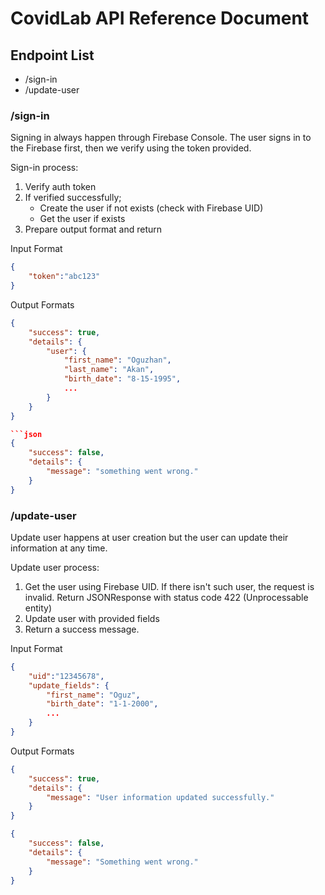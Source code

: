 # CovidLab API Reference Document

## Endpoint List

- /sign-in
- /update-user

### /sign-in

Signing in always happen through Firebase Console. The user signs in to the Firebase first, then we verify using the token provided.

Sign-in process:
1. Verify auth token
2. If verified successfully;
    - Create the user if not exists (check with Firebase UID)
    - Get the user if exists
3. Prepare output format and return

Input Format
```json
{
    "token":"abc123"
}
```

Output Formats
```json
{
    "success": true,
    "details": {
        "user": {
            "first_name": "Oguzhan",
            "last_name": "Akan",
            "birth_date": "8-15-1995",
            ...
        }
    }
}

```json
{
    "success": false,
    "details": {
        "message": "something went wrong."
    }
}
```


### /update-user

Update user happens at user creation but the user can update their information at any time.

Update user process:
1. Get the user using Firebase UID. If there isn't such user, the request is invalid. Return JSONResponse with status code 422 (Unprocessable entity)
2. Update user with provided fields
3. Return a success message.

Input Format
```json
{
    "uid":"12345678",
    "update_fields": {
        "first_name": "Oguz",
        "birth_date": "1-1-2000",
        ...
    }
}
```

Output Formats
```json
{
    "success": true,
    "details": {
        "message": "User information updated successfully."
    }
}
```

```json
{
    "success": false,
    "details": {
        "message": "Something went wrong."
    }
}
```
